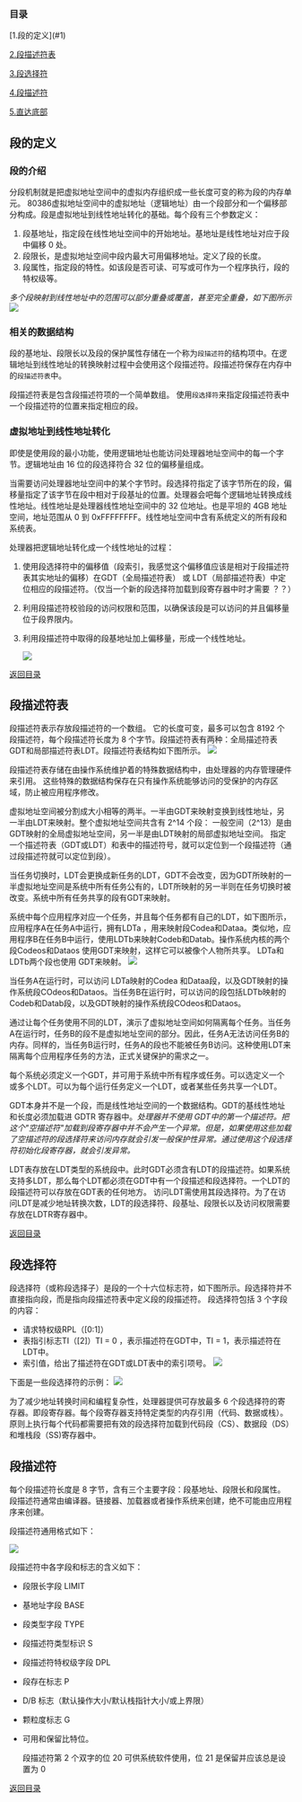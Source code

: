 <h3 id = 'm'> 目录 </h3>
[1.段的定义](#1)

[2.段描述符表](#2)

[3.段选择符](#3)

[4.段描述符](#4)

[5.直达底部](#e)

<h2 id = '1'> 段的定义 </h2>

### 段的介绍
分段机制就是把虚拟地址空间中的虚拟内存组织成一些长度可变的称为段的内存单元。 80386虚拟地址空间中的虚拟地址（逻辑地址）由一个段部分和一个偏移部分构成。段是虚拟地址到线性地址转化的基础。每个段有三个参数定义：

1. 段基地址，指定段在线性地址空间中的开始地址。基地址是线性地址对应于段中偏移 0 处。
2. 段限长，是虚拟地址空间中段内最大可用偏移地址。定义了段的长度。
3. 段属性，指定段的特性。如该段是否可读、可写或可作为一个程序执行，段的特权级等。

*多个段映射到线性地址中的范围可以部分重叠或覆盖，甚至完全重叠，如下图所示*
![](http://images2017.cnblogs.com/blog/825979/201801/825979-20180123233431209-2046201846.png)


### 相关的数据结构
段的基地址、段限长以及段的保护属性存储在一个称为`段描述符`的结构项中。在逻辑地址到线性地址的转换映射过程中会使用这个段描述符。段描述符保存在内存中的`段描述符表`中。

段描述符表是包含段描述符项的一个简单数组。 使用`段选择符`来指定段描述符表中一个段描述符的位置来指定相应的段。


### 虚拟地址到线性地址转化
即使是使用段的最小功能，使用逻辑地址也能访问处理器地址空间中的每一个字节。逻辑地址由 16 位的段选择符合 32 位的偏移量组成。

 当需要访问处理器地址空间中的某个字节时。段选择符指定了该字节所在的段，偏移量指定了该字节在段中相对于段基址的位置。处理器会吧每个逻辑地址转换成线性地址。线性地址是处理器线性地址空间中的 32 位地址。也是平坦的 4GB 地址空间，地址范围从 0 到 0xFFFFFFFF。线性地址空间中含有系统定义的所有段和系统表。

处理器把逻辑地址转化成一个线性地址的过程：

 1. 使用段选择符中的偏移值（段索引，我感觉这个偏移值应该是相对于段描述符表其实地址的偏移）在GDT（全局描述符表） 或 LDT（局部描述符表）中定位相应的段描述符。（仅当一个新的段选择符加载到段寄存器中时才需要 ？？）
 
 2. 利用段描述符校验段的访问权限和范围，以确保该段是可以访问的并且偏移量位于段界限内。
 
 3. 利用段描述符中取得的段基地址加上偏移量，形成一个线性地址。
 
      ![](http://images2017.cnblogs.com/blog/825979/201801/825979-20180123233438459-1624757037.png)





[返回目录](#m)
<h2 id = '2'> 段描述符表 </h2>

段描述符表示存放段描述符的一个数组。 它的长度可变，最多可以包含 8192 个段描述符，每个段描述符长度为 8 个字节。段描述符表有两种：全局描述符表GDT和局部描述符表LDT。段描述符表结构如下图所示。
![](http://images2017.cnblogs.com/blog/825979/201801/825979-20180124230841944-1672265348.png)



段描述符表存储在由操作系统维护着的特殊数据结构中，由处理器的内存管理硬件来引用。 这些特殊的数据结构保存在只有操作系统能够访问的受保护的内存区域，防止被应用程序修改。

虚拟地址空间被分割成大小相等的两半。一半由GDT来映射变换到线性地址，另一半由LDT来映射。整个虚拟地址空间共含有 2^14 个段： 一般空间（2^13）是由GDT映射的全局虚拟地址空间，另一半是由LDT映射的局部虚拟地址空间。 指定一个描述符表（GDT或LDT）和表中的描述符号，就可以定位到一个段描述符（通过段描述符就可以定位到段）。

当任务切换时，LDT会更换成新任务的LDT，GDT不会改变，因为GDT所映射的一半虚拟地址空间是系统中所有任务公有的，LDT所映射的另一半则在任务切换时被改变。系统中所有任务共享的段有GDT来映射。 

系统中每个应用程序对应一个任务，并且每个任务都有自己的LDT，如下图所示，应用程序A在任务A中运行，拥有LDTa ，用来映射段Codea和Dataa。类似地，应用程序B在任务B中运行，使用LDTb来映射Codeb和Datab。操作系统内核的两个段Codeos和Dataos 使用GDT来映射，这样它可以被像个人物所共享。 LDTa和LDTb两个段也使用 GDT来映射。
![](http://images2017.cnblogs.com/blog/825979/201801/825979-20180124230833365-1892370633.png)

当任务A在运行时，可以访问 LDTa映射的Codea 和Dataa段，以及GDT映射的操作系统段COdeos和Dataos。当任务B在运行时，可以访问的段包括LDTb映射的Codeb和Datab段，以及GDT映射的操作系统段COdeos和Dataos。

通过让每个任务使用不同的LDT，演示了虚拟地址空间如何隔离每个任务。当任务A在运行时，任务B的段不是虚拟地址空间的部分。因此，任务A无法访问任务B的内存。同样的，当任务B运行时，任务A的段也不能被任务B访问。这种使用LDT来隔离每个应用程序任务的方法，正式关键保护的需求之一。

每个系统必须定义一个GDT，并可用于系统中所有程序或任务。可以选定义一个或多个LDT。可以为每个运行任务定义一个LDT，或者某些任务共享一个LDT。

GDT本身并不是一个段，而是线性地址空间的一个数据结构。GDT的基线性地址和长度必须加载进 GDTR 寄存器中。*处理器并不使用 GDT中的第一个描述符。把这个"空描述符"加载到段寄存器中并不会产生一个异常。但是，如果使用这些加载了空描述符的段选择符来访问内存就会引发一般保护性异常。通过使用这个段选择符初始化段寄存器，就会引发异常。*

LDT表存放在LDT类型的系统段中。此时GDT必须含有LDT的段描述符。如果系统支持多LDT，那么每个LDT都必须在GDT中有一个段描述和段选择符。一个LDT的段描述符可以存放在GDT表的任何地方。  访问LDT需使用其段选择符。为了在访问LDT是减少地址转换次数，LDT的段选择符、段基址、段限长以及访问权限需要存放在LDTR寄存器中。


[返回目录](#m)
<h2 id = '3'> 段选择符 </h2>

段选择符（或称段选择子）是段的一个十六位标志符，如下图所示。段选择符并不直接指向段，而是指向段描述符表中定义段的段描述符。 段选择符包括 3 个字段的内容： 
- 请求特权级RPL（[0:1]）
- 表指引标志TI（[2]）TI = 0 ，表示描述符在GDT中，TI = 1，表示描述符在LDT中。
- 索引值，给出了描述符在GDT或LDT表中的索引项号。
![](http://images2017.cnblogs.com/blog/825979/201801/825979-20180125230426834-1476974637.png)

下面是一些段选择符的示例：
![](http://images2017.cnblogs.com/blog/825979/201801/825979-20180125230457319-588643764.png)

为了减少地址转换时间和编程复杂性，处理器提供可存放最多 6 个段选择符的寄存器。即段寄存器。每个段寄存器支持特定类型的内存引用（代码、数据或栈）。原则上执行每个代码都需要把有效的段选择符加载到代码段（CS）、数据段（DS）和堆栈段（SS)寄存器中。


<h2 id = '4'> 段描述符 </h2>

每个段描述符长度是 8 字节，含有三个主要字段：段基地址、段限长和段属性。段描述符通常由编译器。链接器、加载器或者操作系统来创建，绝不可能由应用程序来创建。

段描述符通用格式如下：

![](http://images2017.cnblogs.com/blog/825979/201801/825979-20180125231149272-1951731408.png)

段描述符中各字段和标志的含义如下：
 - 段限长字段 LIMIT

 - 基地址字段 BASE
 
 - 段类型字段 TYPE

 - 段描述符类型标识 S

 - 段描述符特权级字段 DPL

 - 段存在标志 P

 - D/B 标志（默认操作大小/默认栈指针大小/或上界限）

 - 颗粒度标志 G

 - 可用和保留比特位。
 
 	段描述符第 2 个双字的位 20 可供系统软件使用，位 21 是保留并应该总是设置为 0


[返回目录](#m)
<p id = 'e'> </p>